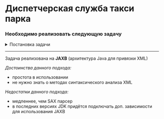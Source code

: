 # Диспетчерская служба такси парка
### Необходимо реализовать следующую задачу
<details>
<summary>Постановка задачи</summary>

Представим диспетчерскую службу небольшого такси парка, в которой есть от **1** до **100** телефонов и от **1** до **10** машин такси.

Диспетчер принимает сообщения от **N** клиентов параллельно и передаёт их **K** исполнителям.
```
1 > N < 100
1 > K < 10
```
Каждый исполнитель просто сохраняет принятое сообщение в свою папку на диске: Например: /1/ , /2/, /3/

Каждый исполнитель после сохранения просто тратит **3** секунды на какую-то работу, после этого снова готов принимать задания.

Диспетчер обязан моментально принять сообщение от клиента, вернуть его идентификатор и
гарантировать отправку сообщения исполнителю.

Номер исполнителя диспетчер выбирает из принятого сообщения, определяя его по атрибуту id тега target.
Номер присвоенного идентификатора диспетчер сохраняет в XML в атрибуте id тега dispatched.

Пример входящего XML (тег message обязателен):
```xml
<?xml version='1.0' encoding='UTF-8'?>
<message>
<target id="1"/>
<sometags>
<data> </data>
<data> </data>
<data> </data>
</sometags>
</message>
```

Пример сохраненного XML:
```xml
<?xml version='1.0' encoding='UTF-8'?>
<message>
<dispatched id="100"/>
<target id="1"/>
<sometags>
<data> </data>
<data> </data>
<data> </data>
</sometags>
</message>
```
**Создать тестовый пример для генерации 1000 сообщений при макcимальных K и N**
</details>
 
---
Задача реализована на **JAXB** (архитектура Java для привязки XML)

*Достоинства данного подхода:*
- простота в использовании
- не нужно знать о методах синтаксического анализа XML

*Недостатки данного подхода:*
- медленнее, чем SAX парсер
- в последних версиях JDK придётся подключать доп. зависимости для использования JAXB
